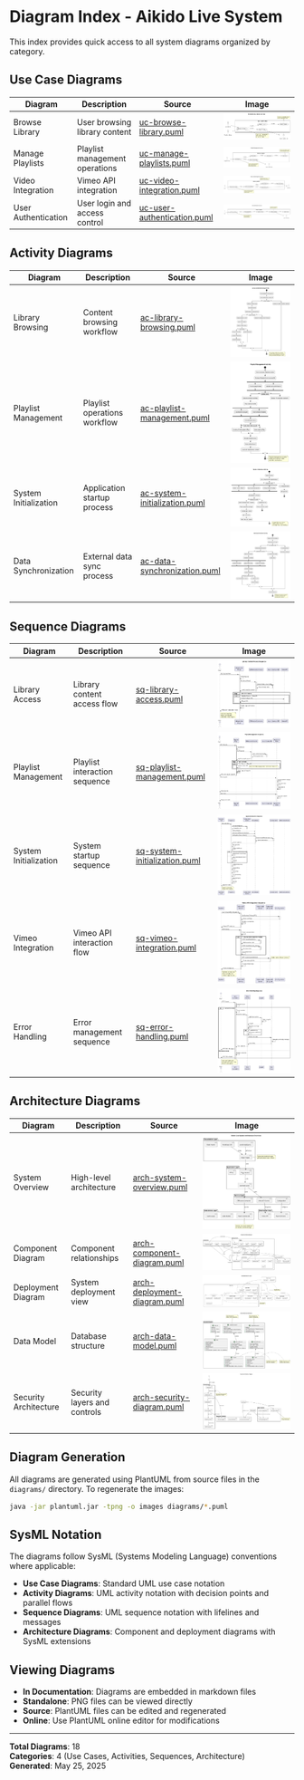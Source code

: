 # Diagram Index - Aikido Live System

This index provides quick access to all system diagrams organized by category.

## Use Case Diagrams

| Diagram | Description | Source | Image |
|---------|-------------|---------|-------|
| Browse Library | User browsing library content | [uc-browse-library.puml](diagrams/uc-browse-library.puml) | ![UC](images/uc-browse-library.png) |
| Manage Playlists | Playlist management operations | [uc-manage-playlists.puml](diagrams/uc-manage-playlists.puml) | ![UC](images/uc-manage-playlists.png) |
| Video Integration | Vimeo API integration | [uc-video-integration.puml](diagrams/uc-video-integration.puml) | ![UC](images/uc-video-integration.png) |
| User Authentication | User login and access control | [uc-user-authentication.puml](diagrams/uc-user-authentication.puml) | ![UC](images/uc-user-authentication.png) |

## Activity Diagrams

| Diagram | Description | Source | Image |
|---------|-------------|---------|-------|
| Library Browsing | Content browsing workflow | [ac-library-browsing.puml](diagrams/ac-library-browsing.puml) | ![AC](images/ac-library-browsing.png) |
| Playlist Management | Playlist operations workflow | [ac-playlist-management.puml](diagrams/ac-playlist-management.puml) | ![AC](images/ac-playlist-management.png) |
| System Initialization | Application startup process | [ac-system-initialization.puml](diagrams/ac-system-initialization.puml) | ![AC](images/ac-system-initialization.png) |
| Data Synchronization | External data sync process | [ac-data-synchronization.puml](diagrams/ac-data-synchronization.puml) | ![AC](images/ac-data-synchronization.png) |

## Sequence Diagrams

| Diagram | Description | Source | Image |
|---------|-------------|---------|-------|
| Library Access | Library content access flow | [sq-library-access.puml](diagrams/sq-library-access.puml) | ![SQ](images/sq-library-access.png) |
| Playlist Management | Playlist interaction sequence | [sq-playlist-management.puml](diagrams/sq-playlist-management.puml) | ![SQ](images/sq-playlist-management.png) |
| System Initialization | System startup sequence | [sq-system-initialization.puml](diagrams/sq-system-initialization.puml) | ![SQ](images/sq-system-initialization.png) |
| Vimeo Integration | Vimeo API interaction flow | [sq-vimeo-integration.puml](diagrams/sq-vimeo-integration.puml) | ![SQ](images/sq-vimeo-integration.png) |
| Error Handling | Error management sequence | [sq-error-handling.puml](diagrams/sq-error-handling.puml) | ![SQ](images/sq-error-handling.png) |

## Architecture Diagrams

| Diagram | Description | Source | Image |
|---------|-------------|---------|-------|
| System Overview | High-level architecture | [arch-system-overview.puml](diagrams/arch-system-overview.puml) | ![ARCH](images/arch-system-overview.png) |
| Component Diagram | Component relationships | [arch-component-diagram.puml](diagrams/arch-component-diagram.puml) | ![ARCH](images/arch-component-diagram.png) |
| Deployment Diagram | System deployment view | [arch-deployment-diagram.puml](diagrams/arch-deployment-diagram.puml) | ![ARCH](images/arch-deployment-diagram.png) |
| Data Model | Database structure | [arch-data-model.puml](diagrams/arch-data-model.puml) | ![ARCH](images/arch-data-model.png) |
| Security Architecture | Security layers and controls | [arch-security-diagram.puml](diagrams/arch-security-diagram.puml) | ![ARCH](images/arch-security-diagram.png) |

## Diagram Generation

All diagrams are generated using PlantUML from source files in the `diagrams/` directory. To regenerate the images:

```bash
java -jar plantuml.jar -tpng -o images diagrams/*.puml
```

## SysML Notation

The diagrams follow SysML (Systems Modeling Language) conventions where applicable:
- **Use Case Diagrams**: Standard UML use case notation
- **Activity Diagrams**: UML activity notation with decision points and parallel flows
- **Sequence Diagrams**: UML sequence notation with lifelines and messages
- **Architecture Diagrams**: Component and deployment diagrams with SysML extensions

## Viewing Diagrams

- **In Documentation**: Diagrams are embedded in markdown files
- **Standalone**: PNG files can be viewed directly
- **Source**: PlantUML files can be edited and regenerated
- **Online**: Use PlantUML online editor for modifications

---

**Total Diagrams**: 18  
**Categories**: 4 (Use Cases, Activities, Sequences, Architecture)  
**Generated**: May 25, 2025
